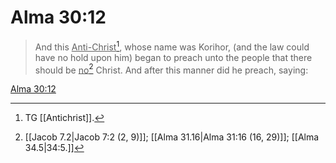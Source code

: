 # Alma 30:12

> And this <u>Anti-Christ</u>[^a], whose name was Korihor, (and the law could have no hold upon him) began to preach unto the people that there should be <u>no</u>[^b] Christ. And after this manner did he preach, saying:

[Alma 30:12](https://www.churchofjesuschrist.org/study/scriptures/bofm/alma/30?lang=eng&id=p12#p12)


[^a]: TG [[Antichrist]].
[^b]: [[Jacob 7.2|Jacob 7:2 (2, 9)]]; [[Alma 31.16|Alma 31:16 (16, 29)]]; [[Alma 34.5|34:5.]]
